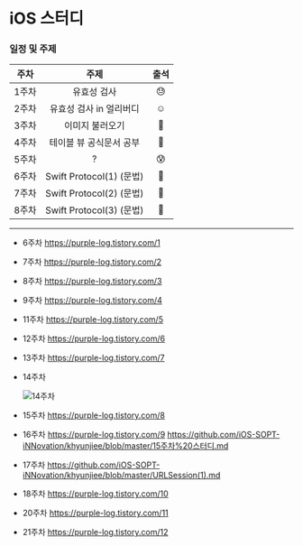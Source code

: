 # iOS 스터디

### 일정 및 주제

| 주차  |           주제           | 출석 |
| :---: | :----------------------: | :--: |
| 1주차 |       유효성 검사        |  😓   |
| 2주차 | 유효성 검사 in 얼리버디  |  ☺️   |
| 3주차 |     이미지 불러오기      |  🤗   |
| 4주차 | 테이블 뷰 공식문서 공부  |  🤔   |
| 5주차 |            ?             |  😰   |
| 6주차 | Swift Protocol(1) (문법) |  🥴   |
| 7주차 | Swift Protocol(2) (문법) |  🥴   |
| 8주차 | Swift Protocol(3) (문법) |  🥴   |

------
* 6주차  https://purple-log.tistory.com/1

* 7주차  https://purple-log.tistory.com/2 

* 8주차 https://purple-log.tistory.com/3

* 9주차 https://purple-log.tistory.com/4

* 11주차 https://purple-log.tistory.com/5

* 12주차 https://purple-log.tistory.com/6

* 13주차 https://purple-log.tistory.com/7

* 14주차

  ![14주차](https://user-images.githubusercontent.com/49138331/80832679-10ffc700-8c28-11ea-91aa-0cc31ccbc19f.gif)
  
* 15주차 https://purple-log.tistory.com/8

* 16주차 https://purple-log.tistory.com/9
  https://github.com/iOS-SOPT-iNNovation/khyunjiee/blob/master/15주차%20스터디.md
  
* 17주차  https://github.com/iOS-SOPT-iNNovation/khyunjiee/blob/master/URLSession(1).md
 

* 18주차 https://purple-log.tistory.com/10

* 20주차 https://purple-log.tistory.com/11

* 21주차 https://purple-log.tistory.com/12
